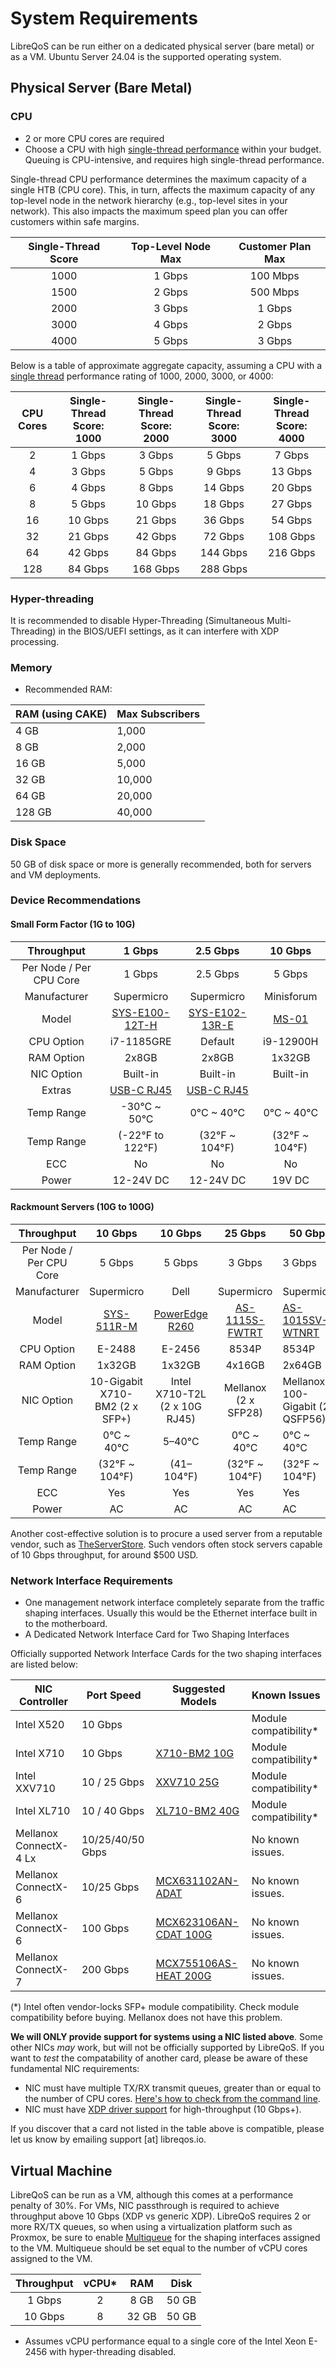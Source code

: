# System Requirements

LibreQoS can be run either on a dedicated physical server (bare metal) or as a VM. Ubuntu Server 24.04 is the supported operating system.

## Physical Server (Bare Metal)

### CPU
* 2 or more CPU cores are required
* Choose a CPU with high [single-thread performance](https://www.cpubenchmark.net/singleThread.html#server-thread) within your budget. Queuing is CPU-intensive, and requires high single-thread performance.

Single-thread CPU performance determines the maximum capacity of a single HTB (CPU core). This, in turn, affects the maximum capacity of any top-level node in the network hierarchy (e.g., top-level sites in your network). This also impacts the maximum speed plan you can offer customers within safe margins.

| Single-Thread Score | Top-Level Node Max | Customer Plan Max |
|:-------------------:|:------------------:|:-----------------:|
| 1000                | 1 Gbps             | 100 Mbps          |
| 1500                | 2 Gbps             | 500 Mbps          |
| 2000                | 3 Gbps             | 1 Gbps            |
| 3000                | 4 Gbps             | 2 Gbps            |
| 4000                | 5 Gbps             | 3 Gbps            |

Below is a table of approximate aggregate capacity, assuming a CPU with a [single thread](https://www.cpubenchmark.net/singleThread.html#server-thread) performance rating of 1000, 2000, 3000, or 4000:

| CPU Cores | Single-Thread Score: 1000 | Single-Thread Score: 2000 | Single-Thread Score: 3000 | Single-Thread Score: 4000 |
|:---------:|:-------------------------:|:-------------------------:|:-------------------------:|:-------------------------:|
| 2         | 1 Gbps                    | 3 Gbps                    | 5 Gbps                    | 7 Gbps                    |
| 4         | 3 Gbps                    | 5 Gbps                    | 9 Gbps                    | 13 Gbps                   |
| 6         | 4 Gbps                    | 8 Gbps                    | 14 Gbps                   | 20 Gbps                   |
| 8         | 5 Gbps                    | 10 Gbps                   | 18 Gbps                   | 27 Gbps                   |
| 16        | 10 Gbps                   | 21 Gbps                   | 36 Gbps                   | 54 Gbps                   |
| 32        | 21 Gbps                   | 42 Gbps                   | 72 Gbps                   | 108 Gbps                  |
| 64        | 42 Gbps                   | 84 Gbps                   | 144 Gbps                  | 216 Gbps                  |
| 128       | 84 Gbps                   | 168 Gbps                  | 288 Gbps                  |                           |

### Hyper-threading

It is recommended to disable Hyper-Threading (Simultaneous Multi-Threading) in the BIOS/UEFI settings, as it can interfere with XDP processing.

### Memory
* Recommended RAM:

| RAM (using CAKE) | Max Subscribers |
| ---------------- | --------------- |
| 4 GB             | 1,000           |
| 8 GB             | 2,000           |
| 16 GB            | 5,000           | 
| 32 GB            | 10,000          |
| 64 GB            | 20,000          |
| 128 GB           | 40,000          |

### Disk Space

50 GB of disk space or more is generally recommended, both for servers and VM deployments.

### Device Recommendations
#### Small Form Factor (1G to 10G)

|        Throughput       |                                              1 Gbps                                              |                                                 2.5 Gbps                                                |                                         10 Gbps                                        |
|:-----------------------:|:------------------------------------------------------------------------------------------------:|:-------------------------------------------------------------------------------------------------------:|:--------------------------------------------------------------------------------------:|
| Per Node / Per CPU Core | 1 Gbps                                                                                           | 2.5 Gbps                                                                                                | 5 Gbps                                                                                 |
| Manufacturer            | Supermicro                                                                                       | Supermicro                                                                                              | Minisforum                                                                             |
| Model                   | [SYS-E100-12T-H](https://store.supermicro.com/us_en/iot-edge-compact-system-sys-e100-12t-h.html) | [SYS-E102-13R-E](https://store.supermicro.com/us_en/compact-embedded-iot-i5-1350pe-sys-e102-13r-e.html) | [MS-01](https://store.minisforum.com/products/minisforum-ms-01?variant=46174128898293) |
| CPU Option              | i7-1185GRE                                                                                       | Default                                                                                                 | i9-12900H                                                                              |
| RAM Option              | 2x8GB                                                                                            | 2x8GB                                                                                                   | 1x32GB                                                                                 |
| NIC Option              | Built-in                                                                                         | Built-in                                                                                                | Built-in                                                                               |
| Extras                  | [USB-C RJ45](https://www.amazon.com/Anker-Ethernet-PowerExpand-Aluminum-Portable/dp/B08CK9X9Z8/) | [USB-C RJ45](https://www.amazon.com/Anker-Ethernet-PowerExpand-Aluminum-Portable/dp/B08CK9X9Z8/)        |                                                                                        |
| Temp Range              | -30°C ~ 50°C                                                                                     | 0°C ~ 40°C                                                                                              | 0°C ~ 40°C                                                                             |
| Temp Range              | (-22°F to 122°F)                                                                                 | (32°F ~ 104°F)                                                                                          | (32°F ~ 104°F)                                                                         |
| ECC                     | No                                                                                               | No                                                                                                      | No                                                                                     |
| Power                   | 12-24V DC                                                                                        | 12-24V DC                                                                                               | 19V DC                                                                                 |

#### Rackmount Servers (10G to 100G)

|        Throughput       |                                     10 Gbps                                    |                                                                                               10 Gbps                                                                                               |                                                  25 Gbps                                                 | 50 Gbps                                                                               | 100 Gbps                                                                            |
|:-----------------------:|:------------------------------------------------------------------------------:|:---------------------------------------------------------------------------------------------------------------------------------------------------------------------------------------------------:|:--------------------------------------------------------------------------------------------------------:|---------------------------------------------------------------------------------------|-------------------------------------------------------------------------------------|
| Per Node / Per CPU Core | 5 Gbps                                                                         | 5 Gbps                                                                                                                                                                                              | 3 Gbps                                                                                                   | 3 Gbps                                                                                | 4 Gbps                                                                              |
| Manufacturer            | Supermicro                                                                     | Dell                                                                                                                                                                                                | Supermicro                                                                                               | Supermicro                                                                            | Supermicro                                                                          |
| Model                   | [SYS-511R-M](https://store.supermicro.com/us_en/mainstream-1u-sys-511r-m.html) | [PowerEdge R260](https://www.dell.com/en-us/shop/dell-poweredge-servers/new-poweredge-r260-rack-server/spd/poweredge-r260/pe_r260_tm_vi_vp_sb?configurationid=2cd33e43-57a3-4f82-aa72-9d5f45c9e24c) | [AS-1115S-FWTRT](https://store.supermicro.com/us_en/1u-amd-epyc-8004-compact-server-as-1115s-fwtrt.html) | [AS-1015SV-WTNRT](https://store.supermicro.com/us_en/1u-amd-wio-as-1015sv-wtnrt.html) | [AS -2015CS-TNR](https://store.supermicro.com/us_en/clouddc-amd-as-2015cs-tnr.html) |
| CPU Option              | E-2488                                                                         | E-2456                                                                                                                                                                                              | 8534P                                                                                                    | 8534P                                                                                 | 9745                                                                                |
| RAM Option              | 1x32GB                                                                         | 1x32GB                                                                                                                                                                                              | 4x16GB                                                                                                   | 2x64GB                                                                                | 4x64GB                                                                              |
| NIC Option              | 10-Gigabit X710-BM2 (2 x SFP+)                                                 | Intel X710-T2L (2 x 10G RJ45)                                                                                                                                                                       | Mellanox (2 x SFP28)                                                                                     | Mellanox 100-Gigabit (2 x QSFP56)                                                     | MCX653106A-HDAT                                                                     |
| Temp Range              | 0°C ~ 40°C                                                                     | 5–40°C                                                                                                                                                                                              | 0°C ~ 40°C                                                                                               | 0°C ~ 40°C                                                                            | 0°C ~ 40°C                                                                          |
| Temp Range              | (32°F ~ 104°F)                                                                 | (41–104°F)                                                                                                                                                                                          | (32°F ~ 104°F)                                                                                           | (32°F ~ 104°F)                                                                        | (32°F ~ 104°F)                                                                      |
| ECC                     | Yes                                                                            | Yes                                                                                                                                                                                                 | Yes                                                                                                      | Yes                                                                                   | Yes                                                                                 |
| Power                   | AC                                                                             | AC                                                                                                                                                                                                  | AC                                                                                                       | AC                                                                                    | AC                                                                                  |

Another cost-effective solution is to procure a used server from a reputable vendor, such as [TheServerStore](https://www.theserverstore.com/).
Such vendors often stock servers capable of 10 Gbps throughput, for around $500 USD.

### Network Interface Requirements
* One management network interface completely separate from the traffic shaping interfaces. Usually this would be the Ethernet interface built in to the motherboard.
* A Dedicated Network Interface Card for Two Shaping Interfaces

Officially supported Network Interface Cards for the two shaping interfaces are listed below:

| NIC Controller         | Port Speed       | Suggested Models                                                                        | Known Issues                                                                                  |
|------------------------|------------------|-----------------------------------------------------------------------------------------|-----------------------------------------------------------------------------------------------|
| Intel X520             | 10 Gbps          |                                                                                         | Module compatibility*                                                                         |
| Intel X710             | 10 Gbps          | [X710-BM2 10G]( https://www.fs.com/products/75600.html?now_cid=4253)                    | Module compatibility*                                                                         |
| Intel XXV710           | 10 / 25 Gbps     | [XXV710 25G](https://www.fs.com/products/75604.html?attribute=67774&id=1709896)         | Module compatibility*                                                                         |
| Intel XL710            | 10 / 40 Gbps     | [XL710-BM2 40G](https://www.fs.com/products/75604.html?attribute=67774&id=1709896 )     | Module compatibility*                                                                         |
| Mellanox ConnectX-4 Lx | 10/25/40/50 Gbps |                                                                                         | No known issues.                                                                              |
| Mellanox ConnectX-6    | 10/25 Gbps       | [MCX631102AN-ADAT](https://www.fs.com/products/212177.html?now_cid=4014)                | No known issues.                                                                              |
| Mellanox ConnectX-6    | 100 Gbps         | [MCX623106AN-CDAT 100G](https://www.fs.com/products/119646.html?now_cid=4014)           | No known issues.                                                                              |
| Mellanox ConnectX-7    | 200 Gbps         | [MCX755106AS-HEAT 200G](https://www.fs.com/products/242589.html?now_cid=4014)           | No known issues.                                                                              |

(*) Intel often vendor-locks SFP+ module compatibility. Check module compatibility before buying. Mellanox does not have this problem.

**We will ONLY provide support for systems using a NIC listed above**. Some other NICs *may* work, but will not be officially supported by LibreQoS. If you want to *test* the compatability of another card, please be aware of these fundamental NIC requirements:
  * NIC must have multiple TX/RX transmit queues, greater than or equal to the number of CPU cores. [Here's how to check from the command line](https://serverfault.com/questions/772380/how-to-tell-if-nic-has-multiqueue-enabled).
  * NIC must have [XDP driver support](https://github.com/xdp-project/xdp-project/blob/master/areas/drivers/README.org) for high-throughput (10 Gbps+).

If you discover that a card not listed in the table above is compatible, please let us know by emailing support [at] libreqos.io.

## Virtual Machine
LibreQoS can be run as a VM, although this comes at a performance penalty of 30%. For VMs, NIC passthrough is required to achieve throughput above 10 Gbps (XDP vs generic XDP).
LibreQoS requires 2 or more RX/TX queues, so when using a virtualization platform such as Proxmox, be sure to enable [Multiqueue](https://forum.proxmox.com/threads/where-is-multiqueue.146783/) for the shaping interfaces assigned to the VM. Multiqueue should be set equal to the number of vCPU cores assigned to the VM.

| Throughput | vCPU* |  RAM  |  Disk |
|:-------:|:-----:|:-----:|:-----:|
| 1 Gbps  | 2     | 8 GB  | 50 GB |
| 10 Gbps | 8     | 32 GB | 50 GB |

* Assumes vCPU performance equal to a single core of the Intel Xeon E-2456 with hyper-threading disabled.
